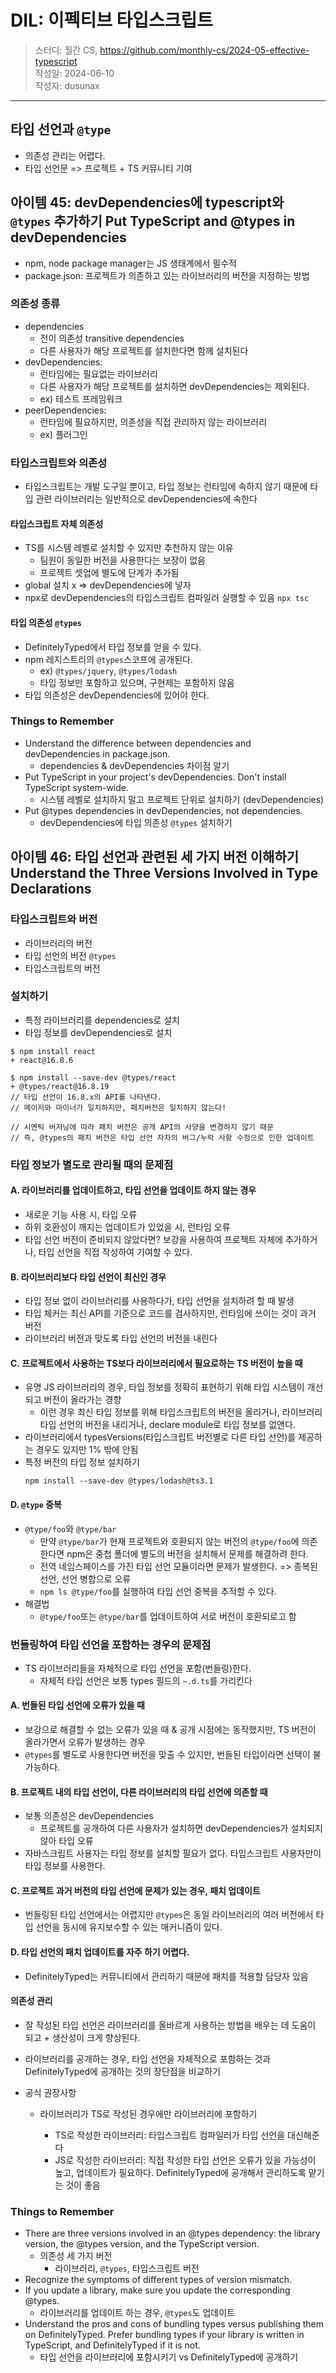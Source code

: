 # DIL: 이펙티브 타입스크립트

> 스터디: 월간 CS, https://github.com/monthly-cs/2024-05-effective-typescript  
> 작성일: 2024-06-10  
> 작성자: dusunax

---

## 타입 선언과 `@type`

- 의존성 관리는 어렵다.
- 타입 선언문 => 프로젝트 + TS 커뮤니티 기여

## 아이템 45: devDependencies에 typescript와 `@types` 추가하기 Put TypeScript and @types in devDependencies

- npm, node package manager는 JS 생태계에서 필수적
- package.json: 프로젝트가 의존하고 있는 라이브러리의 버전을 지정하는 방법

### 의존성 종류

- dependencies
  - 전이 의존성 transitive dependencies
  - 다른 사용자가 해당 프로젝트를 설치한다면 함께 설치된다
- devDependencies:
  - 런타임에는 필요없는 라이브러리
  - 다른 사용자가 해당 프로젝트를 설치하면 devDependencies는 제외된다.
  - ex) 테스트 프레임워크
- peerDependencies:
  - 런타임에 필요하지만, 의존성을 직접 관리하지 않는 라이브러리
  - ex) 플러그인

### 타입스크립트와 의존성

- 타입스크립트는 개발 도구일 뿐이고, 타입 정보는 런타임에 속하지 않기 때문에 타입 관련 라이브러리는 일반적으로 devDependencies에 속한다

#### 타입스크립트 자체 의존성

- TS를 시스템 레벨로 설치할 수 있지만 추천하지 않는 이유
  - 팀원이 동일한 버전을 사용한다는 보장이 없음
  - 프로젝트 셋업에 별도에 단계가 추가됨
- global 설치 x => devDependencies에 넣자
- npx로 devDependencies의 타입스크립트 컴파일러 실행할 수 있음 `npx tsc`

#### 타입 의존성 `@types`

- DefinitelyTyped에서 타입 정보를 얻을 수 있다.
- npm 레지스트리의 `@types`스코프에 공개된다.
  - ex) `@types/jquery`, `@types/lodash`
  - 타입 정보만 포함하고 있으며, 구현제는 포함하지 않음
- 타입 의존성은 devDependencies에 있어야 한다.

### Things to Remember

- Understand the difference between dependencies and devDependencies in package.json.
  - dependencies & devDependencies 차이점 알기
- Put TypeScript in your project's devDependencies. Don't install TypeScript system-wide.
  - 시스템 레벨로 설치하지 말고 프로젝트 단위로 설치하기 (devDependencies)
- Put @types dependencies in devDependencies, not dependencies.
  - devDependencies에 타입 의존성 `@types` 설치하기

## 아이템 46: 타입 선언과 관련된 세 가지 버전 이해하기 Understand the Three Versions Involved in Type Declarations

### 타입스크립트와 버전

- 라이브러리의 버전
- 타입 선언의 버전 `@types`
- 타입스크립트의 버전

### 설치하기

- 특정 라이브러리를 dependencies로 설치
- 타입 정보를 devDependencies로 설치

```tsx
$ npm install react
+ react@16.8.6

$ npm install --save-dev @types/react
+ @types/react@16.8.19
// 타입 선언이 16.8.x의 API를 나타낸다.
// 메이저와 마이너가 일치하지만, 패치버전은 일치하지 않는다!

// 시멘틱 버저닝에 따라 패치 버전은 공개 API의 사양을 변경하지 않기 때문
// 즉, @types의 패치 버전은 타입 선언 자차의 버그/누락 사항 수정으로 인한 업데이트
```

### 타입 정보가 별도로 관리될 때의 문제점

#### A. 라이브러리를 업데이트하고, 타입 선언을 업데이트 하지 않는 경우

- 새로운 기능 사용 시, 타입 오류
- 하위 호환성이 깨지는 업데이트가 있었을 시, 런타임 오류
- 타입 선언 버전이 준비되지 않았다면? 보강을 사용하여 프로젝트 자체에 추가하거나, 타입 선언을 직접 작성하여 기여할 수 있다.

#### B. 라이브러리보다 타입 선언이 최신인 경우

- 타입 정보 없이 라이브러리를 사용하다가, 타입 선언을 설치하려 할 때 발생
- 타입 체커는 최신 API를 기준으로 코드를 검사하지만, 런타임에 쓰이는 것이 과거 버전
- 라이브러리 버전과 맞도록 타입 선언의 버전을 내린다

#### C. 프로젝트에서 사용하는 TS보다 라이브러리에서 필요로하는 TS 버전이 높을 때

- 유명 JS 라이브러리의 경우, 타입 정보를 정확히 표현하기 위해 타입 시스템이 개선되고 버전이 올라가는 경향
  - 이런 경우 최신 타입 정보를 위해 타입스크립트의 버전을 올리거나, 라이브러리 타입 선언의 버전을 내리거나, declare module로 타입 정보를 없앤다.
- 라이브러리에서 typesVersions(타입스크립트 버전별로 다른 타입 선언)를 제공하는 경우도 있지만 1% 밖에 안됨
- 특정 버전의 타입 정보 설치하기
  ```tsx
  npm install --save-dev @types/lodash@ts3.1
  ```

#### D. `@type` 중복

- `@type/foo`와 `@type/bar`
  - 만약 `@type/bar`가 현재 프로젝트와 호환되지 않는 버전의 `@type/foo`에 의존한다면 npm은 중첩 폴더에 별도의 버전을 설치해서 문제를 해결하려 한다.
  - 전역 네임스페이스를 가진 타입 선언 모듈이라면 문제가 발생한다. => 종복된 선언, 선언 병합으로 오류
  - `npm ls @type/foo`를 실행하여 타입 선언 중복을 추적할 수 있다.
- 해결법
  - `@type/foo`또는 `@type/bar`를 업데이트하여 서로 버전이 호환되로고 함

### 번들링하여 타입 선언을 포함하는 경우의 문제점

- TS 라이브러리들을 자체적으로 타입 선언을 포함(번들링)한다.
  - 자체적 타입 선언은 보통 types 필드의 `~.d.ts`를 가리킨다

#### A. 번들된 타입 선언에 오류가 있을 때

- 보강으로 해결할 수 없는 오류가 있을 때 & 공개 시점에는 동작했지만, TS 버전이 올라가면서 오류가 발생하는 경우
- `@types`를 별도로 사용한다면 버전을 맞출 수 있지만, 번들된 타입이라면 선택이 불가능하다.

#### B. 프로젝트 내의 타입 선언이, 다른 라이브러리의 타입 선언에 의존할 때

- 보통 의존성은 devDependencies
  - 프로젝트를 공개하여 다른 사용자가 설치하면 devDependencies가 설치되지 않아 타입 오류
- 자바스크립트 사용자는 타입 정보를 설치할 필요가 없다. 타입스크립트 사용자만이 타입 정보를 사용한다.

#### C. 프로젝트 과거 버전의 타입 선언에 문제가 있는 경우, 패치 업데이트

- 번들링된 타입 선언에서는 어렵지만 `@types`은 동일 라이브러리의 여러 버전에서 타입 선언을 동시에 유지보수할 수 있는 매커니즘이 있다.

#### D. 타입 선언의 패치 업데이트를 자주 하기 어렵다.

- DefinitelyTyped는 커뮤니티에서 관리하기 때문에 패치를 적용할 담당자 있음

#### 의존성 관리

- 잘 작성된 타입 선언은 라이브러리를 올바르게 사용하는 방법을 배우는 데 도움이 되고 + 생산성이 크게 향상된다.
- 라이브러리를 공개하는 경우, 타입 선언을 자체적으로 포함하는 것과 DefinitelyTyped에 공개하는 것의 장단점을 비교하기
- 공식 권장사항

  - 라이브러리가 TS로 작성된 경우에만 라이브러리에 포함하기

    - TS로 작성한 라이브러리: 타입스크립트 컴파일러가 타입 선언을 대신해준다
    - JS로 작성한 라이브러리: 직접 작성한 타입 선언은 오류가 있을 가능성이 높고, 업데이트가 필요하다. DefinitelyTyped에 공개해서 관리하도록 맡기는 것이 좋음

### Things to Remember

- There are three versions involved in an @types dependency: the library version, the @types version, and the TypeScript version.
  - 의존성 세 가지 버전
    - 라이브러리, `@types`, 타입스크립트 버전
- Recognize the symptoms of different types of version mismatch.
- If you update a library, make sure you update the corresponding @types.
  - 라이브러리를 업데이트 하는 경우, `@types`도 업데이트
- Understand the pros and cons of bundling types versus publishing them on DefinitelyTyped. Prefer bundling types if your library is written in TypeScript, and DefinitelyTyped if it is not.
  - 타입 선언을 라이브러리에 포함시키기 vs DefinitelyTyped에 공개하기
